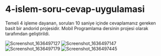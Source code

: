 # 4-islem-soru-cevap-uygulamasi
Temeli 4 işleme dayanan, soruları 10 saniye içinde cevaplamanız gereken basit bir andorid projesidir. Mobil Programlama dersinin projesi olarak tarafımdan geliştirildi.

![Screenshot_1636497127](https://user-images.githubusercontent.com/65421059/141021742-abbf35d5-ed03-408d-b0bc-ec45e5c54b4a.png)
![Screenshot_1636497147](https://user-images.githubusercontent.com/65421059/141021744-18b92df4-3c9f-41d3-af6f-4b7cbd131a67.png)
![Screenshot_1636497179](https://user-images.githubusercontent.com/65421059/141021746-dd9bacaa-ad13-4baf-a5d4-01be80c7453c.png)
![Screenshot_1636497445](https://user-images.githubusercontent.com/65421059/141021747-4b87cc98-ec8e-43f9-8ef8-497936c75e31.png)

